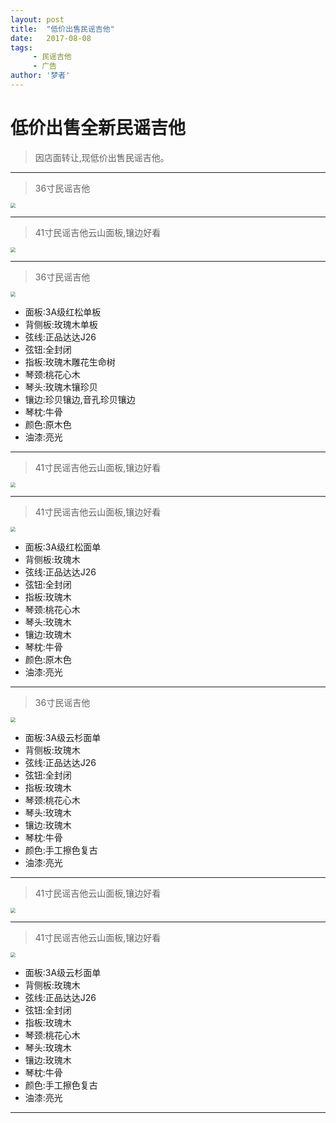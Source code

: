 ```yaml
---
layout: post
title:  "低价出售民谣吉他"
date:   2017-08-08
tags:
     - 民谣吉他
     - 广告
author: '梦者'
---
```



# 低价出售全新民谣吉他


> 因店面转让,现低价出售民谣吉他。

---
> 36寸民谣吉他

<img src="https://supermanxkq.github.io/img/guitar01.png" class="img-thumbnail"  style="zoom:50%" />

---

> 41寸民谣吉他云山面板,镶边好看

<img src="https://supermanxkq.github.io/img/guitar02.png" class="img-thumbnail"  style="zoom:50%" />

---

> 36寸民谣吉他

<img src="https://supermanxkq.github.io/img/guitar03.png" class="img-thumbnail"  style="zoom:50%" />

- 面板:3A级红松单板
- 背侧板:玫瑰木单板
- 弦线:正品达达J26
- 弦钮:全封闭
- 指板:玫瑰木雕花生命树
- 琴颈:桃花心木
- 琴头:玫瑰木镶珍贝
- 镶边:珍贝镶边,音孔珍贝镶边
- 琴枕:牛骨
- 颜色:原木色
- 油漆:亮光
---

> 41寸民谣吉他云山面板,镶边好看

<img src="https://supermanxkq.github.io/img/guitar04.png" class="img-thumbnail"  style="zoom:50%" />

---

> 41寸民谣吉他云山面板,镶边好看

<img src="https://supermanxkq.github.io/img/guitar05.png" class="img-thumbnail"  style="zoom:50%" />

- 面板:3A级红松面单
- 背侧板:玫瑰木
- 弦线:正品达达J26
- 弦钮:全封闭
- 指板:玫瑰木
- 琴颈:桃花心木
- 琴头:玫瑰木
- 镶边:玫瑰木
- 琴枕:牛骨
- 颜色:原木色
- 油漆:亮光

---
> 36寸民谣吉他

<img src="https://supermanxkq.github.io/img/guitar06.png" class="img-thumbnail"  style="zoom:50%" />

- 面板:3A级云杉面单
- 背侧板:玫瑰木
- 弦线:正品达达J26
- 弦钮:全封闭
- 指板:玫瑰木
- 琴颈:桃花心木
- 琴头:玫瑰木
- 镶边:玫瑰木
- 琴枕:牛骨
- 颜色:手工擦色复古
- 油漆:亮光

---

> 41寸民谣吉他云山面板,镶边好看

<img src="https://supermanxkq.github.io/img/guitar07.png" class="img-thumbnail"  style="zoom:50%" />

---

> 41寸民谣吉他云山面板,镶边好看

<img src="https://supermanxkq.github.io/img/guitar08.png" class="img-thumbnail"  style="zoom:50%" />

- 面板:3A级云杉面单
- 背侧板:玫瑰木
- 弦线:正品达达J26
- 弦钮:全封闭
- 指板:玫瑰木
- 琴颈:桃花心木
- 琴头:玫瑰木
- 镶边:玫瑰木
- 琴枕:牛骨
- 颜色:手工擦色复古
- 油漆:亮光

---